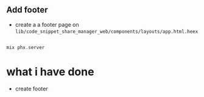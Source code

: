## Add footer

- create a a footer page on `lib/code_snippet_share_manager_web/components/layouts/app.html.heex`



```elixir

mix phx.server
```

# what i have done

- create footer